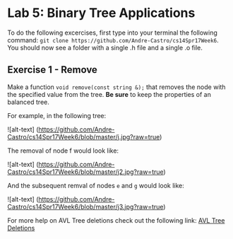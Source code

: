 
Lab 5: Binary Tree Applications
===================================
[AVLDelete]:http://www.mathcs.emory.edu/~cheung/Courses/323/Syllabus/Trees/AVL-delete.html

To do the following excercises, first type into your terminal the following command:
`git clone https://github.com/Andre-Castro/cs14Spr17Week6`. You should now see a folder with a single
.h file and a single .o file.

Exercise 1 - Remove
----------
Make a function `void remove(const string &);` that removes the node with the specified value from the tree.
**Be sure** to keep the properties of an balanced tree. 

For example, in the following tree:

![alt-text] (https://github.com/Andre-Castro/cs14Spr17Week6/blob/master/j.jpg?raw=true)

The removal of node f would look like:

![alt-text] (https://github.com/Andre-Castro/cs14Spr17Week6/blob/master/j2.jpg?raw=true)

And the subsequent remval of nodes `e` and `g` would look like:

![alt-text] (https://github.com/Andre-Castro/cs14Spr17Week6/blob/master/j3.jpg?raw=true)

For more help on AVL Tree deletions check out the following link: [AVL Tree Deletions][AVLDelete]
